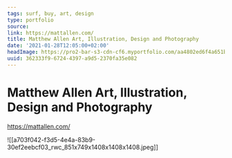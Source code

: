 ```yaml
---
tags: surf, buy, art, design
type: portfolio
source:
link: https://mattallen.com/
title: Matthew Allen Art, Illustration, Design and Photography
date: '2021-01-28T12:05:00+02:00'
headImage: https://pro2-bar-s3-cdn-cf6.myportfolio.com/aa4802ed6f4a651b7f542430947451fb/a703f042-f3d5-4e4a-83b9-30ef2eebcf03_rwc_851x749x1408x1408x1408.jpg?h=45a225e56c5479c426bfdb49a25a4ee6
uuid: 362333f9-6724-4397-a9d5-2370fa35e082
---
```


# Matthew Allen Art, Illustration, Design and Photography
https://mattallen.com/

![[a703f042-f3d5-4e4a-83b9-30ef2eebcf03_rwc_851x749x1408x1408x1408.jpeg]]
